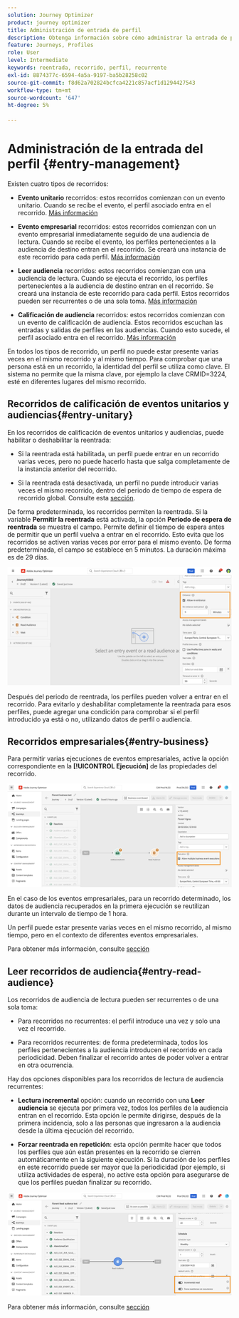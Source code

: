 ```yaml
---
solution: Journey Optimizer
product: journey optimizer
title: Administración de entrada de perfil
description: Obtenga información sobre cómo administrar la entrada de perfil
feature: Journeys, Profiles
role: User
level: Intermediate
keywords: reentrada, recorrido, perfil, recurrente
exl-id: 8874377c-6594-4a5a-9197-ba5b28258c02
source-git-commit: f8d62a702824bcfca4221c857acf1d1294427543
workflow-type: tm+mt
source-wordcount: '647'
ht-degree: 5%

---
```



# Administración de la entrada del perfil {#entry-management}

Existen cuatro tipos de recorridos:

* **Evento unitario** recorridos: estos recorridos comienzan con un evento unitario. Cuando se recibe el evento, el perfil asociado entra en el recorrido. [Más información](#entry-unitary)

* **Evento empresarial** recorridos: estos recorridos comienzan con un evento empresarial inmediatamente seguido de una audiencia de lectura. Cuando se recibe el evento, los perfiles pertenecientes a la audiencia de destino entran en el recorrido. Se creará una instancia de este recorrido para cada perfil. [Más información](#entry-business)

* **Leer audiencia** recorridos: estos recorridos comienzan con una audiencia de lectura. Cuando se ejecuta el recorrido, los perfiles pertenecientes a la audiencia de destino entran en el recorrido. Se creará una instancia de este recorrido para cada perfil. Estos recorridos pueden ser recurrentes o de una sola toma. [Más información](#entry-read-audience)

* **Calificación de audiencia** recorridos: estos recorridos comienzan con un evento de calificación de audiencia. Estos recorridos escuchan las entradas y salidas de perfiles en las audiencias. Cuando esto sucede, el perfil asociado entra en el recorrido. [Más información](#entry-unitary)

En todos los tipos de recorrido, un perfil no puede estar presente varias veces en el mismo recorrido y al mismo tiempo. Para comprobar que una persona está en un recorrido, la identidad del perfil se utiliza como clave. El sistema no permite que la misma clave, por ejemplo la clave CRMID=3224, esté en diferentes lugares del mismo recorrido.

## Recorridos de calificación de eventos unitarios y audiencias{#entry-unitary}

En los recorridos de calificación de eventos unitarios y audiencias, puede habilitar o deshabilitar la reentrada:

* Si la reentrada está habilitada, un perfil puede entrar en un recorrido varias veces, pero no puede hacerlo hasta que salga completamente de la instancia anterior del recorrido.

* Si la reentrada está desactivada, un perfil no puede introducir varias veces el mismo recorrido, dentro del periodo de tiempo de espera de recorrido global. Consulte esta [sección](../building-journeys/journey-gs.md#global_timeout).

De forma predeterminada, los recorridos permiten la reentrada. Si la variable **Permitir la reentrada** está activada, la opción **Período de espera de reentrada** se muestra el campo. Permite definir el tiempo de espera antes de permitir que un perfil vuelva a entrar en el recorrido. Esto evita que los recorridos se activen varias veces por error para el mismo evento. De forma predeterminada, el campo se establece en 5 minutos. La duración máxima es de 29 días.

<!--
When a journey ends, its status is **[!UICONTROL Closed]**. New individuals can no longer enter the journey. Persons already in the journey automatically exit the journey. [Learn more](journey-gs.md#entrance)
-->

![](assets/journey-re-entrance.png)

Después del periodo de reentrada, los perfiles pueden volver a entrar en el recorrido. Para evitarlo y deshabilitar completamente la reentrada para esos perfiles, puede agregar una condición para comprobar si el perfil introducido ya está o no, utilizando datos de perfil o audiencia.

<!--
Due to the 30-day journey timeout, when journey re-entrance is not allowed, we cannot make sure the re-entrance blocking will work more than 30 days. Indeed, as we remove all information about persons who entered the journey 30 days after they enter, we cannot know the person entered previously, more than 30 days ago. -->

## Recorridos empresariales{#entry-business}

<!--
Business events follow re-entrance rules in the same way as for unitary events. If a journey allows re-entrance, the next business event will be processed.
-->

Para permitir varias ejecuciones de eventos empresariales, active la opción correspondiente en la **[!UICONTROL Ejecución]** de las propiedades del recorrido.

![](assets/business-entry.png)

En el caso de los eventos empresariales, para un recorrido determinado, los datos de audiencia recuperados en la primera ejecución se reutilizan durante un intervalo de tiempo de 1 hora.

Un perfil puede estar presente varias veces en el mismo recorrido, al mismo tiempo, pero en el contexto de diferentes eventos empresariales.

Para obtener más información, consulte [sección](../event/about-creating-business.md)

## Leer recorridos de audiencia{#entry-read-audience}

Los recorridos de audiencia de lectura pueden ser recurrentes o de una sola toma:

* Para recorridos no recurrentes: el perfil introduce una vez y solo una vez el recorrido.

* Para recorridos recurrentes: de forma predeterminada, todos los perfiles pertenecientes a la audiencia introducen el recorrido en cada periodicidad. Deben finalizar el recorrido antes de poder volver a entrar en otra ocurrencia.

Hay dos opciones disponibles para los recorridos de lectura de audiencia recurrentes:

* **Lectura incremental** opción: cuando un recorrido con una **Leer audiencia** se ejecuta por primera vez, todos los perfiles de la audiencia entran en el recorrido. Esta opción le permite dirigirse, después de la primera incidencia, solo a las personas que ingresaron a la audiencia desde la última ejecución del recorrido.

* **Forzar reentrada en repetición**: esta opción permite hacer que todos los perfiles que aún están presentes en la recorrido se cierren automáticamente en la siguiente ejecución. Si la duración de los perfiles en este recorrido puede ser mayor que la periodicidad (por ejemplo, si utiliza actividades de espera), no active esta opción para asegurarse de que los perfiles puedan finalizar su recorrido.

![](assets/read-audience-options.png)

Para obtener más información, consulte [sección](../building-journeys/read-audience.md#configuring-segment-trigger-activity)

<!--
After 30 days, a Read audience journey switches to the **Finished** status. This behavior is set for 30 days only (i.e. journey timeout default value) as all information about profiles who entered the journey is removed 30 days after they entered. Persons still in the journey automatically are impacted. They exit the journey after the 30 day timeout. 
-->
